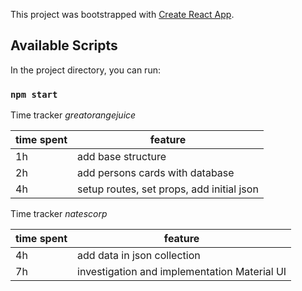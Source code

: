 This project was bootstrapped with [Create React App](https://github.com/facebook/create-react-app).

## Available Scripts

In the project directory, you can run:

### `npm start`

Time tracker
*greatorangejuice*

| time spent | feature |
|-------------|-------------|
| 1h | add base structure |
| 2h | add persons cards with database |
| 4h | setup routes, set props, add initial json |

Time tracker
*natescorp*

| time spent | feature |
|-------------|-------------|
| 4h | add data in json collection |
| 7h | investigation and implementation Material UI |

